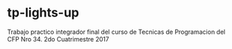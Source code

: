 # tp-lights-up
Trabajo practico integrador final del curso de Tecnicas de Programacion del CFP Nro 34. 2do Cuatrimestre 2017
